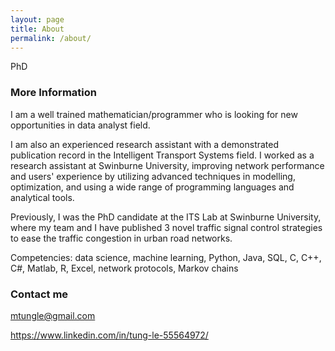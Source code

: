 ```yaml
---
layout: page
title: About
permalink: /about/
---
```


PhD

### More Information

I am a well trained mathematician/programmer who is looking for new opportunities in data analyst field.

I am also an experienced research assistant with a demonstrated publication record in the Intelligent Transport Systems field. I worked as a research assistant at Swinburne University, improving network performance and users' experience by utilizing advanced techniques in modelling, optimization, and using a wide range of programming languages and analytical tools.

Previously, I was the PhD candidate at the ITS Lab at Swinburne University, where my team and I have published 3 novel traffic signal control strategies to ease the traffic congestion in urban road networks.

Competencies: data science, machine learning, Python, Java, SQL, C, C++, C#, Matlab, R, Excel, network protocols, Markov chains 

### Contact me

[mtungle@gmail.com](mailto:mtungle@gmail.com)

https://www.linkedin.com/in/tung-le-55564972/
